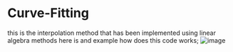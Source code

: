 # Curve-Fitting
this is the interpolation method that has been implemented using linear algebra methods
here is and example how does this code works;
![image](https://github.com/user-attachments/assets/a5df336e-6ef9-4890-955f-b0aa2de54373)
